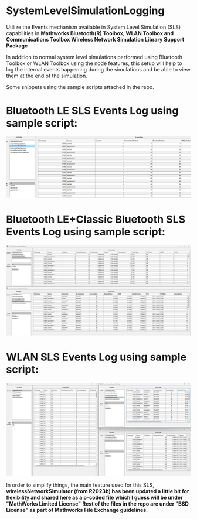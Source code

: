 # SystemLevelSimulationLogging
Utilize the Events mechanism available in System Level Simulation (SLS) capabilities in **Mathworks Bluetooth(R) Toolbox, WLAN Toolbox and 
Communications Toolbox Wireless Network Simulation Library Support Package**

In addition to normal system level simulations performed using Bluetooth Toolbox or WLAN Toolbox using the node features, this setup will help to log the internal events happening during the simulations and be able to view them at the end of the simulation.

Some snippets using the sample scripts attached in the repo.
# Bluetooth LE SLS Events Log using sample script:
![Bluetooth LE SLS Events Log](EventsLog_1.png?raw=true "Bluetooth LE SLS Events Log")

# Bluetooth LE+Classic Bluetooth SLS Events Log using sample script:
![Bluetooth LE & Bluetooth Classic SLS Events Log](EventsLog_2.png?raw=true "Bluetooth LE & Bluetooth Classic SLS Events Log")

# WLAN SLS Events Log using sample script:
![SLS Events Log](EventsLog_3.png?raw=true "SLS Events Log")

In order to simplify things, the main feature used for this SLS, 
**wirelessNetworkSimulator (from R2023b) has been updated a little bit for flexibility and shared here as a p-coded file which I guess will be under "MathWorks Limited License"**
**Rest of the files in the repo are under "BSD License" as part of Mathworks File Exchange guidelines.**
